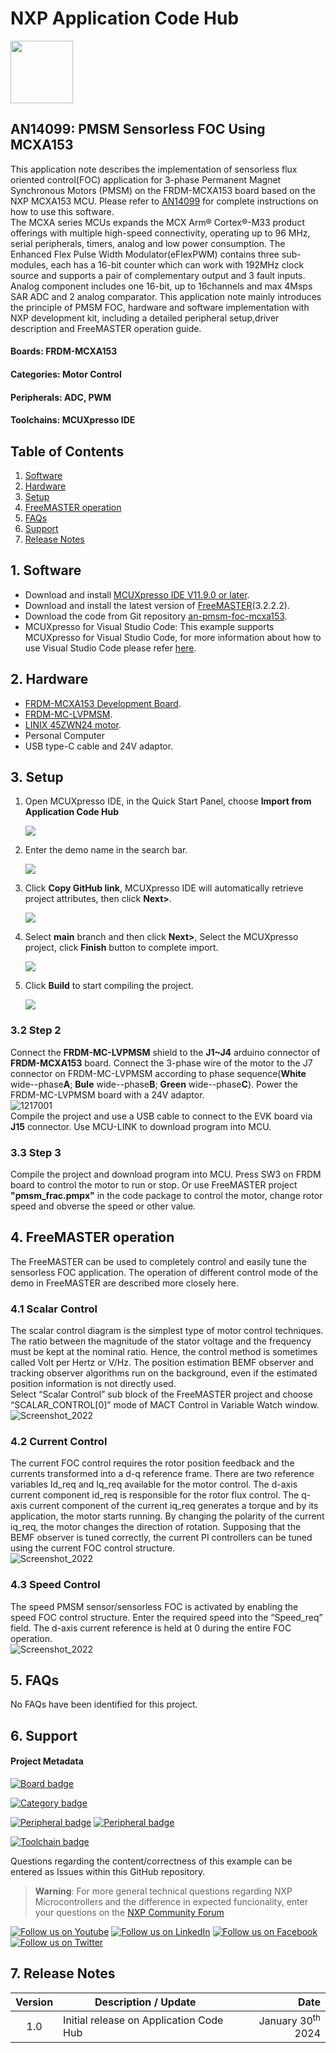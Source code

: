 # NXP Application Code Hub
[<img src="https://mcuxpresso.nxp.com/static/icon/nxp-logo-color.svg" width="100"/>](https://www.nxp.com)

## AN14099: PMSM Sensorless FOC Using MCXA153

This application note describes the implementation of sensorless flux
oriented control(FOC) application for 3-phase Permanent Magnet Synchronous
Motors (PMSM) on the FRDM-MCXA153 board based on the NXP MCXA153 MCU. Please refer to [AN14099](https://www.nxp.com/webapp/Download?colCode=AN14099&location=null) for complete instructions on how to use this software.  
The MCXA series MCUs expands the MCX Arm® Cortex®-M33 product offerings with multiple high-speed connectivity, operating up to 96 MHz, serial peripherals, timers, analog and low power consumption. The Enhanced Flex Pulse Width Modulator(eFlexPWM) contains three sub-modules, each has a 16-bit counter which can work with 192MHz clock source and supports a pair of complementary output and 3 fault inputs. 
Analog component includes one 16-bit, up to 16channels and max 4Msps SAR ADC and 2 analog comparator.
This application note mainly introduces the principle of PMSM FOC, hardware and software implementation with NXP development kit, including a detailed peripheral setup,driver description and FreeMASTER operation guide.

#### Boards: FRDM-MCXA153
#### Categories: Motor Control
#### Peripherals: ADC, PWM
#### Toolchains: MCUXpresso IDE

## Table of Contents
1. [Software](#step1)
2. [Hardware](#step2)
3. [Setup](#step3)
4. [FreeMASTER operation](#step4)
5. [FAQs](#step5) 
6. [Support](#step6)
7. [Release Notes](#step7)

## 1. Software<a name="step1"></a>
- Download and install [MCUXpresso IDE V11.9.0 or later](https://www.nxp.com/design/design-center/software/development-software/mcuxpresso-software-and-tools-/mcuxpresso-integrated-development-environment-ide:MCUXpresso-IDE).
- Download and install the latest version of [FreeMASTER](https://www.nxp.com/design/software/development-software/freemaster-run-time-debugging-tool:FREEMASTER)(3.2.2.2).
- Download the code from Git repository [an-pmsm-foc-mcxa153](https://github.com/nxp-appcodehub/an-pmsm-foc-mcxa153).  
- MCUXpresso for Visual Studio Code: This example supports MCUXpresso for Visual Studio Code, for more information about how to use Visual Studio Code please refer [here](https://www.nxp.com/design/training/getting-started-with-mcuxpresso-for-visual-studio-code:TIP-GETTING-STARTED-WITH-MCUXPRESSO-FOR-VS-CODE).

## 2. Hardware<a name="step2"></a>
- [FRDM-MCXA153 Development Board](https://www.nxp.com/design/design-center/development-boards-and-designs/FRDM-MCXA153).
- [FRDM-MC-LVPMSM](https://www.nxp.com/design/development-boards/freedom-development-boards/mcu-boards/nxp-freedom-development-platform-for-low-voltage-3-phase-pmsm-motor-control:FRDM-MC-LVPMSM).
- [LINIX 45ZWN24 motor](https://www.nxp.com/design/development-boards/freedom-development-boards/mcu-boards/low-voltage-3-phase-motor-for-frdm-platform:FRDM-MC-LVMTR).
- Personal Computer
- USB type-C cable and 24V adaptor.

## 3. Setup<a name="step3"></a>
1. Open MCUXpresso IDE, in the Quick Start Panel, choose **Import from Application Code Hub** 

	![](image/import_project_1.png)

2. Enter the demo name in the search bar.

	![](image/import_project_2.png) 

3. Click **Copy GitHub link**, MCUXpresso IDE will automatically retrieve project attributes, then click **Next>**.

	![](image/import_project_3.png)

4. Select **main** branch and then click **Next>**, Select the MCUXpresso project, click **Finish** button to complete import.

	![](image/import_project_4.png)  

4. Click **Build** to start compiling the project.

	![](image/build_project.png) 	
    
### 3.2 Step 2
Connect the **FRDM-MC-LVPMSM** shield to the **J1~J4** arduino connector of **FRDM-MCXA153** board. Connect the 3-phase wire of the motor to the J7 connector on FRDM-MC-LVPMSM according to phase sequence(**White** wide--phase**A**; **Bule** wide--phase**B**; **Green** wide--phase**C**). Power the FRDM-MC-LVPMSM board with a 24V adaptor.  
![1217001](image/1217001.png)  
Compile the project and use a USB cable to connect to the EVK board via **J15** connector. Use MCU-LINK to download program into MCU.  
### 3.3 Step 3
Compile the project and download program into MCU.  Press SW3 on FRDM board to control the motor to run or stop. Or use FreeMASTER project **"pmsm_frac.pmpx"** in the code package to control the motor, change rotor speed and obverse the speed or other value.  
## 4. FreeMASTER operation<a name="step4"></a>
The FreeMASTER can be used to completely control and easily tune the sensorless FOC application. The operation of different control mode of the demo in FreeMASTER are described more closely here.  
### 4.1 Scalar Control
The scalar control diagram is the simplest type of motor control techniques. The ratio between the magnitude of the stator voltage and the frequency must be kept at the nominal ratio. Hence, the control method is sometimes called Volt per Hertz or V/Hz.  The position estimation BEMF observer and tracking observer algorithms run on the background, even if the estimated position information is not directly used.  
Select “Scalar Control” sub block of the FreeMASTER project and choose “SCALAR_CONTROL[0]” mode of MACT Control in Variable Watch window.  
![Screenshot_2022](image/scalar_control.png) 
### 4.2 Current Control
The current FOC control requires the rotor position feedback and the currents transformed into a d-q reference frame. There are two reference variables Id_req and Iq_req available for the motor control. The d-axis current component id_req is responsible for the rotor flux control. The q-axis current component of the current iq_req generates a torque and by its application, the motor starts running. By changing the polarity of the current iq_req, the motor changes the direction of rotation. Supposing that the BEMF observer is tuned correctly, the current PI controllers can be tuned using the current FOC control structure.  
![Screenshot_2022](image/current_control.png) 
### 4.3 Speed Control
The speed PMSM sensor/sensorless FOC is activated by enabling the speed FOC control structure. Enter the required speed into the “Speed_req” field. The d-axis current reference is held at 0 during the entire FOC operation.  
![Screenshot_2022](image/Speed_control.png)  
## 5. FAQs<a name="step5"></a>
No FAQs have been identified for this project.

## 6. Support<a name="step6"></a>
#### Project Metadata
<!----- Boards ----->
[![Board badge](https://img.shields.io/badge/Board-FRDM&ndash;MCXA153-blue)](https://github.com/search?q=org%3Anxp-appcodehub+FRDM-MCXA153+in%3Areadme&type=Repositories)

<!----- Categories ----->
[![Category badge](https://img.shields.io/badge/Category-MOTOR%20CONTROL-yellowgreen)](https://github.com/search?q=org%3Anxp-appcodehub+motor_control+in%3Areadme&type=Repositories)

<!----- Peripherals ----->
[![Peripheral badge](https://img.shields.io/badge/Peripheral-ADC-yellow)](https://github.com/search?q=org%3Anxp-appcodehub+adc+in%3Areadme&type=Repositories) [![Peripheral badge](https://img.shields.io/badge/Peripheral-PWM-yellow)](https://github.com/search?q=org%3Anxp-appcodehub+pwm+in%3Areadme&type=Repositories)

<!----- Toolchains ----->
[![Toolchain badge](https://img.shields.io/badge/Toolchain-MCUXPRESSO%20IDE-orange)](https://github.com/search?q=org%3Anxp-appcodehub+mcux+in%3Areadme&type=Repositories)

Questions regarding the content/correctness of this example can be entered as Issues within this GitHub repository.

>**Warning**: For more general technical questions regarding NXP Microcontrollers and the difference in expected funcionality, enter your questions on the [NXP Community Forum](https://community.nxp.com/)

[![Follow us on Youtube](https://img.shields.io/badge/Youtube-Follow%20us%20on%20Youtube-red.svg)](https://www.youtube.com/@NXP_Semiconductors)
[![Follow us on LinkedIn](https://img.shields.io/badge/LinkedIn-Follow%20us%20on%20LinkedIn-blue.svg)](https://www.linkedin.com/company/nxp-semiconductors)
[![Follow us on Facebook](https://img.shields.io/badge/Facebook-Follow%20us%20on%20Facebook-blue.svg)](https://www.facebook.com/nxpsemi/)
[![Follow us on Twitter](https://img.shields.io/badge/Twitter-Follow%20us%20on%20Twitter-white.svg)](https://twitter.com/NXP)

## 7. Release Notes<a name="step7"></a>
| Version | Description / Update                           | Date                        |
|:-------:|------------------------------------------------|----------------------------:|
| 1.0     | Initial release on Application Code Hub        | January 30<sup>th</sup> 2024 |

